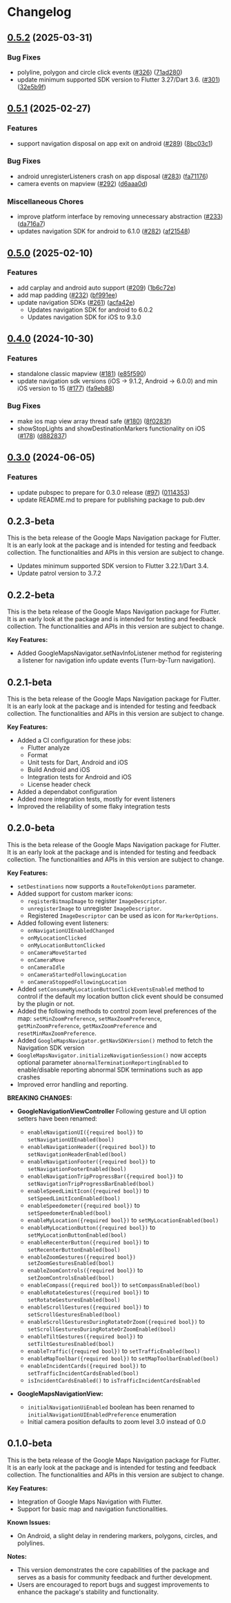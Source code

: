 # Changelog

## [0.5.2](https://github.com/googlemaps/flutter-navigation-sdk/compare/0.5.1...0.5.2) (2025-03-31)


### Bug Fixes

* polyline, polygon and circle click events ([#326](https://github.com/googlemaps/flutter-navigation-sdk/issues/326)) ([71ad280](https://github.com/googlemaps/flutter-navigation-sdk/commit/71ad2806e9a023d60b7452c8ce737cdc529ac5e9))
* update minimum supported SDK version to Flutter 3.27/Dart 3.6. ([#301](https://github.com/googlemaps/flutter-navigation-sdk/issues/301)) ([32e5b9f](https://github.com/googlemaps/flutter-navigation-sdk/commit/32e5b9f9fa7df408480d38413801cd5a2a0cf6c4))

## [0.5.1](https://github.com/googlemaps/flutter-navigation-sdk/compare/0.5.0...0.5.1) (2025-02-27)


### Features

* support navigation disposal on app exit on android ([#289](https://github.com/googlemaps/flutter-navigation-sdk/issues/289)) ([8bc03c1](https://github.com/googlemaps/flutter-navigation-sdk/commit/8bc03c1604a4074101758c48d99c4fa4b3763335))


### Bug Fixes

* android unregisterListeners crash on app disposal ([#283](https://github.com/googlemaps/flutter-navigation-sdk/issues/283)) ([fa71176](https://github.com/googlemaps/flutter-navigation-sdk/commit/fa7117606551f30ca79c07fa98be40914ccfddc0))
* camera events on mapview ([#292](https://github.com/googlemaps/flutter-navigation-sdk/issues/292)) ([d6aaa0d](https://github.com/googlemaps/flutter-navigation-sdk/commit/d6aaa0d13efbe3b365b95b49b6b5ffd715f343cd))


### Miscellaneous Chores

* improve platform interface by removing unnecessary abstraction ([#233](https://github.com/googlemaps/flutter-navigation-sdk/issues/233)) ([da716a7](https://github.com/googlemaps/flutter-navigation-sdk/commit/da716a73215b32ed645ecaaf2e35a685f954c99e))
* updates navigation SDK for android to 6.1.0 ([#282](https://github.com/googlemaps/flutter-navigation-sdk/issues/282)) ([af21548](https://github.com/googlemaps/flutter-navigation-sdk/commit/af215480049edfaee56d40978e814d0b8efdc08c))

## [0.5.0](https://github.com/googlemaps/flutter-navigation-sdk/compare/v0.4.0...0.5.0) (2025-02-10)


### Features

* add carplay and android auto support ([#209](https://github.com/googlemaps/flutter-navigation-sdk/issues/209)) ([1b6c72e](https://github.com/googlemaps/flutter-navigation-sdk/commit/1b6c72e9660f9ed9300212dbd48d2318be07598b))
* add map padding ([#232](https://github.com/googlemaps/flutter-navigation-sdk/issues/232)) ([bf991ee](https://github.com/googlemaps/flutter-navigation-sdk/commit/bf991ee8138ffb0e11b4738d45f43866810f2444))
* update navigation SDKs ([#261](https://github.com/googlemaps/flutter-navigation-sdk/issues/261)) ([acfa42e](https://github.com/googlemaps/flutter-navigation-sdk/commit/acfa42e2ae8efb6e5c4c8c1e0615dfd701303894))
  * Updates navigation SDK for android to 6.0.2
  * Updates navigation SDK for iOS to 9.3.0

## [0.4.0](https://github.com/googlemaps/flutter-navigation-sdk/compare/0.3.0...v0.4.0) (2024-10-30)


### Features

* standalone classic mapview ([#181](https://github.com/googlemaps/flutter-navigation-sdk/issues/181)) ([e85f590](https://github.com/googlemaps/flutter-navigation-sdk/commit/e85f59070639a9ad97e970b8e9df25d54b938293))
* update navigation sdk versions (iOS -&gt; 9.1.2, Android -> 6.0.0) and min iOS version to 15 ([#177](https://github.com/googlemaps/flutter-navigation-sdk/issues/177)) ([fa9eb88](https://github.com/googlemaps/flutter-navigation-sdk/commit/fa9eb880247496a2a583011853e5b9a6cbc953be))


### Bug Fixes

* make ios map view array thread safe ([#180](https://github.com/googlemaps/flutter-navigation-sdk/issues/180)) ([8f0283f](https://github.com/googlemaps/flutter-navigation-sdk/commit/8f0283ffc8885fa085b8c47edeeb2b6c44693e14))
* showStopLights and showDestinationMarkers functionality on iOS ([#178](https://github.com/googlemaps/flutter-navigation-sdk/issues/178)) ([d882837](https://github.com/googlemaps/flutter-navigation-sdk/commit/d882837589b380b29fbdb6c4d823ef2844394f11))

## [0.3.0](https://github.com/googlemaps/flutter-navigation-sdk/compare/0.2.3-beta...v0.3.0) (2024-06-05)

### Features

* update pubspec to prepare for 0.3.0 release ([#97](https://github.com/googlemaps/flutter-navigation-sdk/issues/97)) ([0114353](https://github.com/googlemaps/flutter-navigation-sdk/commit/011435382b8573b78fa21d25b27a8ccd524c9b88))
* update README.md to prepare for publishing package to pub.dev


## 0.2.3-beta

This is the beta release of the Google Maps Navigation package for Flutter. It is an early look at the package and is intended for testing and feedback collection. The functionalities and APIs in this version are subject to change.

- Updates minimum supported SDK version to Flutter 3.22.1/Dart 3.4.
- Update patrol version to 3.7.2

## 0.2.2-beta

This is the beta release of the Google Maps Navigation package for Flutter. It is an early look at the package and is intended for testing and feedback collection. The functionalities and APIs in this version are subject to change.

**Key Features:**
- Added GoogleMapsNavigator.setNavInfoListener method for registering a listener for navigation info update events (Turn-by-Turn navigation).

## 0.2.1-beta

This is the beta release of the Google Maps Navigation package for Flutter. It is an early look at the package and is intended for testing and feedback collection. The functionalities and APIs in this version are subject to change.

**Key Features:**
- Added a CI configuration for these jobs:
  - Flutter analyze
  - Format
  - Unit tests for Dart, Android and iOS
  - Build Android and iOS
  - Integration tests for Android and iOS
  - License header check
- Added a dependabot configuration
- Added more integration tests, mostly for event listeners
- Improved the reliability of some flaky integration tests

## 0.2.0-beta

This is the beta release of the Google Maps Navigation package for Flutter. It is an early look at the package and is intended for testing and feedback collection. The functionalities and APIs in this version are subject to change.

**Key Features:**
- `setDestinations` now supports a `RouteTokenOptions` parameter.
- Added support for custom marker icons:
  - `registerBitmapImage` to register `ImageDescriptor`.
  - `unregisterImage` to unregister `ImageDescriptor`.
  - Registered `ImageDescriptor` can be used as icon for `MarkerOptions`.
- Added following event listeners:
  - `onNavigationUIEnabledChanged`
  - `onMyLocationClicked`
  - `onMyLocationButtonClicked`
  - `onCameraMoveStarted`
  - `onCameraMove`
  - `onCameraIdle`
  - `onCameraStartedFollowingLocation`
  - `onCameraStoppedFollowingLocation`
- Added `setConsumeMyLocationButtonClickEventsEnabled` method to control if the default my location button click event should be consumed by the plugin or not.
- Added the following methods to control zoom level preferences of the map: `setMinZoomPreference`, `setMaxZoomPreference`,
`getMinZoomPreference`, `getMaxZoomPreference` and `resetMinMaxZoomPreference`.
- Added `GoogleMapsNavigator.getNavSDKVersion()` method to fetch the Navigation SDK version
- `GoogleMapsNavigator.initializeNavigationSession()` now accepts optional parameter `abnormalTerminationReportingEnabled` to enable/disable reporting abnormal SDK terminations such as app crashes
- Improved error handling and reporting.

**BREAKING CHANGES:**
- **GoogleNavigationViewController** Following gesture and UI option setters have been renamed:
  - `enableNavigationUI({required bool})` to `setNavigationUIEnabled(bool)`
  - `enableNavigationHeader({required bool})` to `setNavigationHeaderEnabled(bool)`
  - `enableNavigationFooter({required bool})` to `setNavigationFooterEnabled(bool)`
  - `enableNavigationTripProgressBar({required bool})` to `setNavigationTripProgressBarEnabled(bool)`
  - `enableSpeedLimitIcon({required bool})` to `setSpeedLimitIconEnabled(bool)`
  - `enableSpeedometer({required bool})` to `setSpeedometerEnabled(bool)`
  - `enableMyLocation({required bool})` to `setMyLocationEnabled(bool)`
  - `enableMyLocationButton({required bool})` to `setMyLocationButtonEnabled(bool)`
  - `enableRecenterButton({required bool})` to `setRecenterButtonEnabled(bool)`
  - `enableZoomGestures({required bool}) setZoomGesturesEnabled(bool)`
  - `enableZoomControls({required bool})` to `setZoomControlsEnabled(bool)`
  - `enableCompass({required bool})` to `setCompassEnabled(bool)`
  - `enableRotateGestures({required bool})` to `setRotateGesturesEnabled(bool)`
  - `enableScrollGestures({required bool})` to `setScrollGesturesEnabled(bool)`
  - `enableScrollGesturesDuringRotateOrZoom({required bool})` to `setScrollGesturesDuringRotateOrZoomEnabled(bool)`
  - `enableTiltGestures({required bool})` to `setTiltGesturesEnabled(bool)`
  - `enableTraffic({required bool})` to `setTrafficEnabled(bool)`
  - `enableMapToolbar({required bool})` to `setMapToolbarEnabled(bool)`
  - `enableIncidentCards({required bool})` to `setTrafficIncidentCardsEnabled(bool)`
  - `isIncidentCardsEnabled()` to `isTrafficIncidentCardsEnabled`

- **GoogleMapsNavigationView:**
  - `initialNavigationUiEnabled` boolean has been renamed to `initialNavigationUIEnabledPreference` enumeration
  - Initial camera position defaults to zoom level 3.0 instead of 0.0

## 0.1.0-beta

This is the beta release of the Google Maps Navigation package for Flutter. It is an early look at the package and is intended for testing and feedback collection. The functionalities and APIs in this version are subject to change.

**Key Features:**
- Integration of Google Maps Navigation with Flutter.
- Support for basic map and navigation functionalities.

**Known Issues:**
- On Android, a slight delay in rendering markers, polygons, circles, and polylines.

**Notes:**
- This version demonstrates the core capabilities of the package and serves as a basis for community feedback and further development.
- Users are encouraged to report bugs and suggest improvements to enhance the package's stability and functionality.
